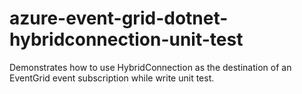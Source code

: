 # azure-event-grid-dotnet-hybridconnection-unit-test
Demonstrates how to use HybridConnection as the destination of an EventGrid event subscription while write unit test.
